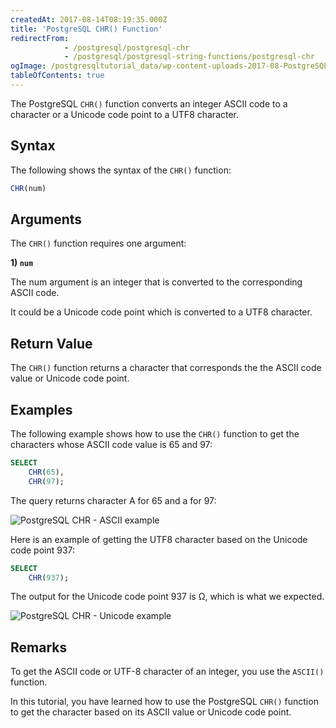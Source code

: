 ```yaml
---
createdAt: 2017-08-14T08:19:35.000Z
title: 'PostgreSQL CHR() Function'
redirectFrom:
            - /postgresql/postgresql-chr 
            - /postgresql/postgresql-string-functions/postgresql-chr
ogImage: /postgresqltutorial_data/wp-content-uploads-2017-08-PostgreSQL-CHR-ASCII-example.png
tableOfContents: true
---
```



The PostgreSQL `CHR()` function converts an integer ASCII code to a character or a Unicode code point to a UTF8 character.

## Syntax

The following shows the syntax of the `CHR()` function:

```sql
CHR(num)
```

## Arguments

The `CHR()` function requires one argument:

**1) `num`**

The num argument is an integer that is converted to the corresponding ASCII code.

It could be a Unicode code point which is converted to a UTF8 character.

## Return Value

The `CHR()` function returns a character that corresponds the the ASCII code value or Unicode code point.

## Examples

The following example shows how to use the `CHR()` function to get the characters whose ASCII code value is 65 and 97:

```sql
SELECT
    CHR(65),
    CHR(97);
```

The query returns character A for 65 and a for 97:

![PostgreSQL CHR - ASCII example](/postgresqltutorial_data/wp-content-uploads-2017-08-PostgreSQL-CHR-ASCII-example.png)

Here is an example of getting the UTF8 character based on the Unicode code point 937:

```sql
SELECT
    CHR(937);
```

The output for the Unicode code point 937 is Ω, which is what we expected.

![PostgreSQL CHR - Unicode example](/postgresqltutorial_data/wp-content-uploads-2017-08-PostgreSQL-CHR-Unicode-example.png)

## Remarks

To get the ASCII code or UTF-8 character of an integer, you use the `ASCII()` function.

In this tutorial, you have learned how to use the PostgreSQL `CHR()` function to get the character based on its ASCII value or Unicode code point.
